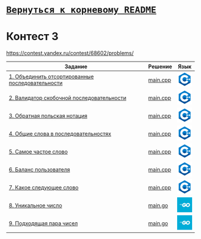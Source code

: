 # [__```Вернуться к корневому README```__](https://github.com/Teru3301/KFU/blob/main/README.md)  
# Контест 3  
https://contest.yandex.ru/contest/68602/problems/

| Задание | Решение | Язык |
| --- | --- | --- |
| [1. Объединить отсортированные последовательности](https://contest.yandex.ru/contest/68602/problems/1/) | [main.cpp](https://github.com/Teru3301/KFU/blob/main/Contests/Contest-2024-09-25/01/main.cpp) | [<img src="https://github.com/Teru3301/KFU/blob/main/img/cpp.png" width="40"/>]() |
| [2. Валидатор скобочной последовательности](https://contest.yandex.ru/contest/68602/problems/2/) | [main.cpp](https://github.com/Teru3301/KFU/blob/main/Contests/Contest-2024-09-25/02/main.cpp) | [<img src="https://github.com/Teru3301/KFU/blob/main/img/cpp.png" width="40"/>]() |
| [3. Обратная польская нотация](https://contest.yandex.ru/contest/68602/problems/3/) | [main.cpp](https://github.com/Teru3301/KFU/blob/main/Contests/Contest-2024-09-25/03/main.cpp) | [<img src="https://github.com/Teru3301/KFU/blob/main/img/cpp.png" width="40"/>]() |
| [4. Общие слова в последовательностях](https://contest.yandex.ru/contest/68602/problems/4/) | [main.cpp](https://github.com/Teru3301/KFU/blob/main/Contests/Contest-2024-09-25/04/main.cpp) | [<img src="https://github.com/Teru3301/KFU/blob/main/img/cpp.png" width="40"/>]() |
| [5. Самое частое слово](https://contest.yandex.ru/contest/68602/problems/5/) | [main.cpp](https://github.com/Teru3301/KFU/blob/main/Contests/Contest-2024-09-25/05/main.cpp) | [<img src="https://github.com/Teru3301/KFU/blob/main/img/cpp.png" width="40"/>]() |
| [6. Баланс пользователя](https://contest.yandex.ru/contest/68602/problems/6/) | [main.cpp](https://github.com/Teru3301/KFU/blob/main/Contests/Contest-2024-09-25/06/main.cpp) | [<img src="https://github.com/Teru3301/KFU/blob/main/img/cpp.png" width="40"/>]() |
| [7. Какое следующее слово](https://contest.yandex.ru/contest/68602/problems/7/) | [main.cpp](https://github.com/Teru3301/KFU/blob/main/Contests/Contest-2024-09-25/07/main.cpp) | [<img src="https://github.com/Teru3301/KFU/blob/main/img/cpp.png" width="40"/>]() |
| [8. Уникальное число](https://contest.yandex.ru/contest/68602/problems/8/) | [main.go](https://github.com/Teru3301/KFU/blob/main/Contests/Contest-2024-09-25/08/main.go) | [<img src="https://github.com/Teru3301/KFU/blob/main/img/go.jpg" width="40"/>]() |
| [9. Подходящая пара чисел](https://contest.yandex.ru/contest/68602/problems/9/) | [main.go](https://github.com/Teru3301/KFU/blob/main/Contests/Contest-2024-09-25/09/main.go) | [<img src="https://github.com/Teru3301/KFU/blob/main/img/go.jpg" width="40"/>]() |
